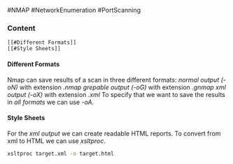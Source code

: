 #NMAP #NetworkEnumeration #PortScanning 

### Content
	[[#Different Formats]]
	[[#Style Sheets]]

#### Different Formats
Nmap can save results of a scan in three different formats: 
	*normal output (-oN)* with extension *.nmap*
	*grepable output (-oG)* with extension *.gnmap*
	*xml output (-oX)* with extension *.xml*
To specify that we want to save the results in *all formats* we can use *-oA*.
#### Style Sheets
For the *xml output* we can create readable HTML reports. To convert from xml to HTML we can use *xsltproc*. 
``` bash
xsltproc target.xml -o target.html
```